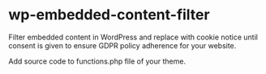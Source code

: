 # wp-embedded-content-filter
Filter embedded content in WordPress and replace with cookie notice until consent is given to ensure GDPR policy adherence for your website.

Add source code to functions.php file of your theme.
